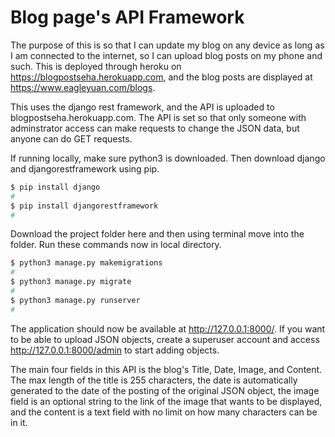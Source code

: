 # Blog page's API Framework

The purpose of this is so that I can update my blog on any device as long as I am connected to the internet, so I can upload blog posts on my phone and such. This is deployed through heroku on https://blogpostseha.herokuapp.com, and the blog posts are displayed at https://www.eagleyuan.com/blogs.

This uses the django rest framework, and the API is uploaded to blogpostseha.herokuapp.com. The API is set so that only someone with adminstrator access can make requests to change the JSON data, but anyone can do GET requests. 

If running locally, make sure python3 is downloaded. Then download django and djangorestframework using pip.

```bash 
$ pip install django
#
$ pip install djangorestframework 
#
```

Download the  project folder here and then using terminal move into the folder. Run these commands now in local directory.

```bash 
$ python3 manage.py makemigrations
#
$ python3 manage.py migrate
#
$ python3 manage.py runserver
#
```

The application should now be available at http://127.0.0.1:8000/. If you want to be able to upload JSON objects, create a superuser account and access http://127.0.0.1:8000/admin to start adding objects.

The main four fields in this API is the blog's Title, Date, Image, and Content. The max length of the title is 255 characters, the date is automatically generated to the date of the posting of the original JSON object, the image field is an optional string to the link of the image that wants to be displayed, and the content is a text field with no limit on how many characters can be in it. 

